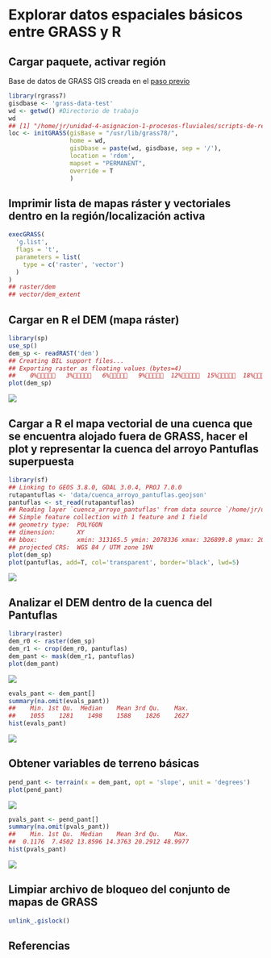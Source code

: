 Explorar datos espaciales básicos entre GRASS y R
================

<!-- Este .md fue generado a partir del .Rmd homónimo. Edítese el .Rmd -->
<!-- ## Retomar región de GRASS GIS creada en pasos previos -->
Cargar paquete, activar región
------------------------------

Base de datos de GRASS GIS creada en el [paso previo](proyeccion-importar-fuente-extension.md)

``` r
library(rgrass7)
gisdbase <- 'grass-data-test'
wd <- getwd() #Directorio de trabajo
wd
## [1] "/home/jr/unidad-4-asignacion-1-procesos-fluviales/scripts-de-referencia"
loc <- initGRASS(gisBase = "/usr/lib/grass78/",
                 home = wd,
                 gisDbase = paste(wd, gisdbase, sep = '/'),
                 location = 'rdom',
                 mapset = "PERMANENT",
                 override = T
                 )
```

Imprimir lista de mapas ráster y vectoriales dentro en la región/localización activa
------------------------------------------------------------------------------------

``` r
execGRASS(
  'g.list',
  flags = 't',
  parameters = list(
    type = c('raster', 'vector')
  )
)
## raster/dem
## vector/dem_extent
```

Cargar en R el DEM (mapa ráster)
--------------------------------

``` r
library(sp)
use_sp()
dem_sp <- readRAST('dem')
## Creating BIL support files...
## Exporting raster as floating values (bytes=4)
##    0%   3%   6%   9%  12%  15%  18%  21%  24%  27%  30%  33%  36%  39%  42%  45%  48%  51%  54%  57%  60%  63%  66%  69%  72%  75%  78%  81%  84%  87%  90%  93%  96%  99% 100%
plot(dem_sp)
```

![](img/unnamed-chunk-5-1.png)

Cargar a R el mapa vectorial de una cuenca que se encuentra alojado fuera de GRASS, hacer el plot y representar la cuenca del arroyo Pantuflas superpuesta
----------------------------------------------------------------------------------------------------------------------------------------------------------

``` r
library(sf)
## Linking to GEOS 3.8.0, GDAL 3.0.4, PROJ 7.0.0
rutapantuflas <- 'data/cuenca_arroyo_pantuflas.geojson'
pantuflas <- st_read(rutapantuflas)
## Reading layer `cuenca_arroyo_pantuflas' from data source `/home/jr/unidad-4-asignacion-1-procesos-fluviales/data/cuenca_arroyo_pantuflas.geojson' using driver `GeoJSON'
## Simple feature collection with 1 feature and 1 field
## geometry type:  POLYGON
## dimension:      XY
## bbox:           xmin: 313165.5 ymin: 2078336 xmax: 326899.8 ymax: 2097546
## projected CRS:  WGS 84 / UTM zone 19N
plot(dem_sp)
plot(pantuflas, add=T, col='transparent', border='black', lwd=5)
```

![](img/unnamed-chunk-6-1.png)

Analizar el DEM dentro de la cuenca del Pantuflas
-------------------------------------------------

``` r
library(raster)
dem_r0 <- raster(dem_sp)
dem_r1 <- crop(dem_r0, pantuflas)
dem_pant <- mask(dem_r1, pantuflas)
plot(dem_pant)
```

![](img/unnamed-chunk-7-1.png)

``` r
evals_pant <- dem_pant[]
summary(na.omit(evals_pant))
##    Min. 1st Qu.  Median    Mean 3rd Qu.    Max. 
##    1055    1281    1498    1588    1826    2627
hist(evals_pant)
```

![](img/unnamed-chunk-7-2.png)

Obtener variables de terreno básicas
------------------------------------

``` r
pend_pant <- terrain(x = dem_pant, opt = 'slope', unit = 'degrees')
plot(pend_pant)
```

![](img/unnamed-chunk-8-1.png)

``` r
pvals_pant <- pend_pant[]
summary(na.omit(pvals_pant))
##    Min. 1st Qu.  Median    Mean 3rd Qu.    Max. 
##  0.1176  7.4502 13.8596 14.3763 20.2912 48.9977
hist(pvals_pant)
```

![](img/unnamed-chunk-8-2.png)

Limpiar archivo de bloqueo del conjunto de mapas de GRASS
---------------------------------------------------------

``` r
unlink_.gislock()
```

Referencias
-----------
